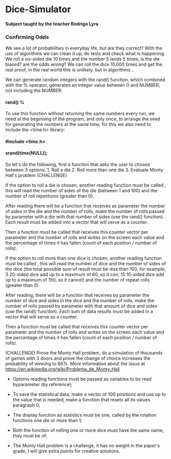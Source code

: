 # Dice-Simulator
#### Subject taught by the teacher Rodrigo Lyra

### Confirming Odds

We see a lot of probabilities in everyday life, but are they correct? With the use of algorithms we can clean it up, do tests and check what is happening. We roll a six-sided die 10 times and the number 5 lands 5 times, is the die biased? are the odds wrong? We can roll the dice 10,000 times and get the real proof, in the real world this is unlikely, but in algorithms...

We can generate random integers with the rand() function, which combined with the % operator, generates an integer value between 0 and NUMBER, not including the NUMBER:
#### rand() % <NUMBER>
  
To use this function without returning the same numbers every run, we need at the beginning of the program, and only once, to arrange the seed for generating the numbers at the same time, for this we also need to include the <time.h> library:
#### #include <time.h>
#### srand(time(NULL));
  
So let's do the following, first a function that asks the user to choose between 3 options: 1. Roll a die 2. Roll more than one die 3. Evaluate Monty Hall's problem (CHALLENGE)
  
If the option to roll a die is chosen, another reading function must be called , this will read the number of sides of the die (between 1 and 100) and the number of roll repetitions (greater than 0).
  
After reading there will be a function that receives as parameter the number of sides in the die and the number of rolls, make the number of rolls passed by parameter with a die with that number of sides (use the rand() function). Each result must be added into a vector that will serve as a counter.
  
Then a function must be called that receives this counter vector per parameter and the number of rolls and writes on the screen each value and the percentage of times it has fallen (count of each position / number of rolls).
  
If the option to roll more than one dice is chosen, another reading function must be called , this will read the number of dice and the number of sides of the dice (the total possible sum of result must be less than 100, for example, 3 20-sided dice add up to a maximum of 60, so it can, 15 10-sided dice add up to a maximum of 150, so it cannot) and the number of repeat rolls (greater than 0).
  
After reading, there will be a function that receives by parameter the number of dice and sides in the dice and the number of rolls, make the number of rolls passed by parameter with that amount of dice and sides (use the rand() function). Each sum of data results must be added in a vector that will serve as a counter.
  
Then a function must be called that receives this counter vector per parameter and the number of rolls and writes on the screen each value and the percentage of times it has fallen (count of each position / number of rolls).

(CHALLENGE) Prove the Monty Hall problem, do a simulation of thousands of games with 3 doors and prove the change of choice increases the probability of winning to 66%. More information about the issue at https://en.wikipedia.org/wiki/Problema_de_Monty_Hall 

- Options reading functions must be passed as variables to be read byparameter (by reference);

- To save the statistical data, make a vector of 100 positions and use up to the value that is needed, make a function that resets all its values
paragraph 0;

- The display function as statistics must be one, called by the rotation functions
one die or more than 1;

- Both the function of rolling one or more dice must have the same name, they must be
of;

- The Monty Hall problem is a challenge, it has no weight in the paper's grade, I will give
extra points for creative solutions.
